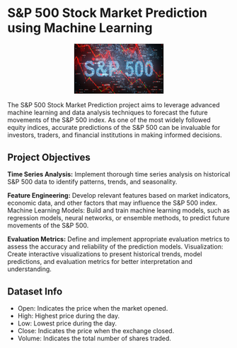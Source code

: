 # S&P 500 Stock Market Prediction using Machine Learning

<p align="center" width="100%">
    <img width="40%" src="sp500.jpg">
</p>

The S&P 500 Stock Market Prediction project aims to leverage advanced machine learning and data analysis techniques to forecast the future movements of the S&P 500 index. As one of the most widely followed equity indices, accurate predictions of the S&P 500 can be invaluable for investors, traders, and financial institutions in making informed decisions.

## **Project Objectives**

**Time Series Analysis:** Implement thorough time series analysis on historical S&P 500 data to identify patterns, trends, and seasonality.

**Feature Engineering:** Develop relevant features based on market indicators, economic data, and other factors that may influence the S&P 500 index.
Machine Learning Models: Build and train machine learning models, such as regression models, neural networks, or ensemble methods, to predict future movements of the S&P 500.

**Evaluation Metrics:** Define and implement appropriate evaluation metrics to assess the accuracy and reliability of the prediction models.
Visualization: Create interactive visualizations to present historical trends, model predictions, and evaluation metrics for better interpretation and understanding.

## Dataset Info

* Open: Indicates the price when the market opened.
* High: Highest price during the day.
* Low: Lowest price during the day.
* Close: Indicates the price when the exchange closed.
* Volume: Indicates the total number of shares traded.
